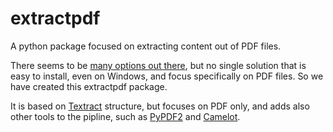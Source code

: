 # extractpdf
A python package focused on extracting content out of PDF files.

There seems to be [many options out there](https://stackoverflow.com/questions/34837707/how-to-extract-text-from-a-pdf-file), but no single solution that is easy to install, even on Windows, and focus specifically on PDF files. So we have created this extractpdf package.

It is based on [Textract](https://github.com/deanmalmgren/textract) structure, but focuses on PDF only, and adds also other tools to the pipline, such as [PyPDF2](https://pythonhosted.org/PyPDF2/) and [Camelot](https://camelot-py.readthedocs.io/en/master/).
